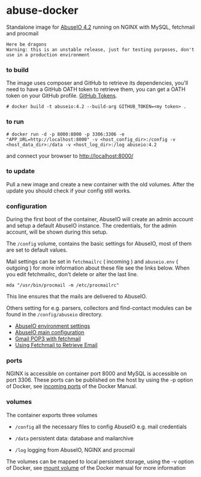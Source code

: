 # abuse-docker
Standalone image for [AbuseIO 4.2](https://github.com/AbuseIO/AbuseIO) running on NGINX with MySQL, fetchmail and procmail

    Here be dragons
    Warning: this is an unstable release, just for testing purposes, don't use in a production environment

### to build
The image uses composer and GitHub to retrieve its dependencies, you'll need to have a GitHub OATH token to retrieve them, you can get a OATH token on your GitHub profile. [GitHub Tokens](https://github.com/settings/tokens).

    # docker build -t abuseio:4.2 --build-arg GITHUB_TOKEN=<my token> .

### to run

    # docker run -d -p 8000:8000 -p 3306:3306 -e "APP_URL=http://localhost:8000" -v <host_config_dir>:/config -v <host_data_dir>:/data -v <host_log_dir>:/log abuseio:4.2
    
and connect your browser to [http://localhost:8000/](http://localhost:8000/)

### to update

Pull a new image and create a new container with the old volumes. After the update you should check if your config still works.

### configuration
During the first boot of the container, AbuseIO will create an admin account and setup a default AbuseIO instance. The credentials, for the admin account, will be shown during this setup.

The  `/config`  volume,  contains the basic settings for AbuseIO, most of them are set to default values.

Mail settings can be set in `fetchmailrc` \( incoming \) and `abuseio.env` \( outgoing \)  for more information about these file see the links below. When you edit fetchmailrc, don't delete or alter the last line.
    
    mda "/usr/bin/procmail -m /etc/procmailrc"
    
This line ensures that the mails are delivered to AbuseIO.


Others setting for  e.g. parsers, collectors and  find-contact modules can be found in the `/config/abuseio` directory.

 - [AbuseIO environment settings](https://docs.abuse.io/en/latest/installation/#environment-settings)
 - [AbuseIO main configuration](https://docs.abuse.io/en/latest/configuration_main/)
 - [Gmail POP3 with fetchmail](https://www.axllent.org/docs/view/gmail-pop3-with-fetchmail/)
 - [Using Fetchmail to Retrieve Email](https://www.linode.com/docs/email/clients/using-fetchmail-to-retrieve-email)

### ports
NGINX is accessible on container port 8000 and MySQL is accessible on port 3306. These ports can be published 
on the host by using the -p option of Docker, see [incoming ports](https://docs.docker.com/engine/reference/run/#expose-incoming-ports)
of the Docker Manual.

### volumes
The container exports three volumes

 - `/config`
   all the necessary files to config AbuseIO e.g. mail credentials 
   
 - `/data`
   persistent data: database and mailarchive

 - `/log`
   logging from AbuseIO, NGINX and procmail
   
 
The volumes can be mapped to local persistent storage, using the -v option of Docker, see [mount volume](https://docs.docker.com/engine/reference/commandline/run/#mount-volume--v---read-only) of the Docker manual for more information
